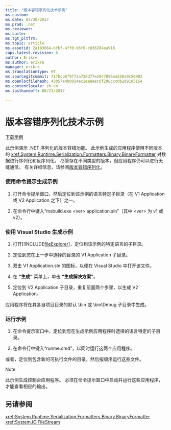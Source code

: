 ```yaml
---
title: "版本容错序列化技术示例"
ms.custom: 
ms.date: 03/30/2017
ms.prod: .net
ms.reviewer: 
ms.suite: 
ms.tgt_pltfrm: 
ms.topic: article
ms.assetid: 2a183664-bfbf-4ff0-96f6-c836284ea916
caps.latest.revision: 6
author: Erikre
ms.author: erikre
manager: erikre
ms.translationtype: HT
ms.sourcegitcommit: 717bcb6f9f72a728d77e2847096ea558a9c50902
ms.openlocfilehash: 43057a4b0014ac2ea8aec6f298ccc0b2d9103154
ms.contentlocale: zh-cn
ms.lasthandoff: 08/21/2017

---
```

# <a name="version-tolerant-serialization-technology-sample"></a>版本容错序列化技术示例
[下载示例](http://download.microsoft.com/download/4/7/B/47B2164C-E780-4B10-8DE4-2CB5B886E0A6/Technologies/Serialization/Runtime%20Serialization/VTS.zip.exe)  
  
 此示例演示 .NET 序列化的版本容错功能。 此示例生成的应用程序使用不同版本的 <xref:System.Runtime.Serialization.Formatters.Binary.BinaryFormatter> 对数据进行序列化和反序列化。 尽管存在不同类型的版本，但应用程序仍可以进行无缝通信。 有关详细信息，请参阅[版本容错序列化](../../../docs/standard/serialization/version-tolerant-serialization.md)。  
  
### <a name="to-build-the-sample-using-the-command-prompt"></a>使用命令提示生成示例  
  
1.  打开命令提示窗口，然后定位到该示例的语言特定子目录（在 V1 Application 或 V2 Application 之下）之一。  
  
2.  在命令行中键入“msbuild.exe \<ver> application.sln”（其中 \<ver> 为 v1 或 v2）。  
  
### <a name="to-build-the-sample-using-visual-studio"></a>使用 Visual Studio 生成示例  
  
1.  打开[!INCLUDE[fileExplorer](../../../includes/fileexplorer-md.md)]，定位到该示例的特定语言的子目录。  
  
2.  定位到您在上一步中选择的目录的 V1 Application 子目录。  
  
3.  双击 V1 Application.sln 的图标，以便在 Visual Studio 中打开该文件。  
  
4.  在 **“生成”** 菜单上，单击 **“生成解决方案”**。  
  
5.  定位到 V2 Application 子目录，重复前面两个步骤，以生成 V2 Application。  
  
 应用程序将在其各自项目目录的默认 \bin 或 \bin\Debug 子目录中生成。  
  
### <a name="to-run-the-sample"></a>运行示例  
  
1.  在命令提示窗口中，定位到您在生成示例应用程序时选择的语言特定的子目录。  
  
2.  在命令行中键入“runme.cmd”，以同时运行这两个应用程序。  
  
 或者，定位到包含新的可执行文件的目录，然后按顺序运行这些文件。  
  
> [!NOTE]
>  此示例生成控制台应用程序。 必须在命令提示窗口中启动并运行这些应用程序，才能查看相应的输出。  
  
## <a name="see-also"></a>另请参阅  
 <xref:System.Runtime.Serialization.Formatters.Binary.BinaryFormatter>   
 <xref:System.IO.FileStream>

